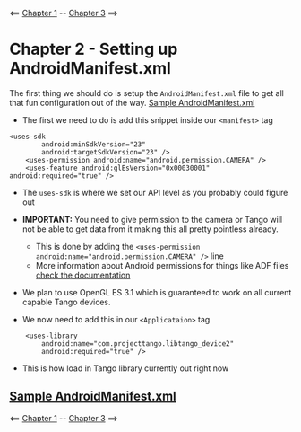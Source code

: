 <== [Chapter 1](./Chapter_01.md) -- [Chapter 3](./Chapter_03.md) ==>

# Chapter 2 - Setting up AndroidManifest.xml

The first thing we should do is setup the `AndroidManifest.xml` file to get all that fun configuration out of the way. [Sample AndroidManifest.xml](../Sample_Code/Tango-NDK-Tutorial/app/src/main/AndroidManifest.xml)

* The first we need to do is add this snippet inside our `<manifest>` tag

```
<uses-sdk
        android:minSdkVersion="23"
        android:targetSdkVersion="23" />
    <uses-permission android:name="android.permission.CAMERA" />
    <uses-feature android:glEsVersion="0x00030001" android:required="true" />
```
    
* The `uses-sdk` is where we set our API level as you probably could figure out
* **IMPORTANT:** You need to give permission to the camera or Tango will not be able to get data from it making this all pretty pointless already.
	* This is done by adding the `<uses-permission android:name="android.permission.CAMERA" />` line
	* More information about Android permissions for things like ADF files [check the documentation](https://developers.google.com/tango/apis/c/c-user-permissions)
* We plan to use OpenGL ES 3.1 which is guaranteed to work on all current capable Tango devices.
    
* We now need to add this in our `<Applicataion>` tag
    
```
    <uses-library
        android:name="com.projecttango.libtango_device2"
        android:required="true" />
```
* This is how load in Tango library currently out right now
        
## [Sample AndroidManifest.xml](../Sample_Code/Tango-NDK-Tutorial/app/src/main/AndroidManifest.xml)
    
<== [Chapter 1](./Chapter_01.md) -- [Chapter 3](./Chapter_03.md) ==>
